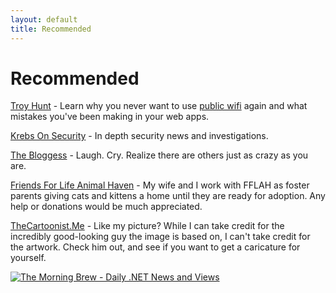 ```yaml
---
layout: default
title: Recommended
---
```

<h1>Recommended</h1>

[Troy Hunt](http://www.troyhunt.com) - Learn why you never want to use [public wifi](http://www.troyhunt.com/2013/04/the-beginners-guide-to-breaking-website.html) again and what mistakes you've been making in your web apps.

[Krebs On Security](http://krebsonsecurity.com) - In depth security news and investigations.

[The Bloggess](http://thebloggess.com) - Laugh. Cry. Realize there are others just as crazy as you are.

[Friends For Life Animal Haven](http://www.fflah.org) - My wife and I work with FFLAH as foster parents giving cats and kittens a home until they are ready for adoption. Any help or donations would be much appreciated.

[TheCartoonist.Me](http://www.thecartoonist.me/) - Like my picture? While I can take credit for the incredibly good-looking guy the image is based on, I can't take credit for the artwork. Check him out, and see if you want to get a caricature for yourself.

<a href="http://www.themorningbrew.net/linkhere/link.php"><img src="http://www.themorningbrew.net/linkhere/linkimg.php" alt="The Morning Brew - Daily .NET News and Views" title="The Morning Brew - Daily .NET News and Views" border="0" /></a>
